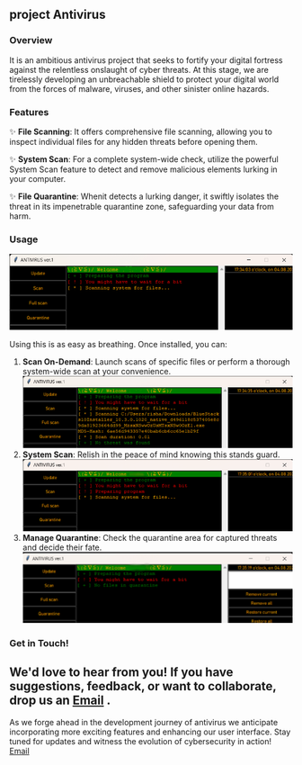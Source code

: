 



## project Antivirus

### Overview

It is an ambitious antivirus project that seeks to fortify your digital fortress against the relentless onslaught of cyber threats. At this stage, we are tirelessly developing an unbreachable shield to protect your digital world from the forces of malware, viruses, and other sinister online hazards.


### Features

✨ **File Scanning**:  It offers comprehensive file scanning, allowing you to inspect individual files for any hidden threats before opening them.

✨ **System Scan**: For a complete system-wide check, utilize the powerful System Scan feature to detect and remove malicious elements lurking in your computer.

✨ **File Quarantine**: Whenit  detects a lurking danger, it swiftly isolates the threat in its impenetrable quarantine zone, safeguarding your data from harm.



### Usage

![Scan Screenshot](https://github.com/R1SH4BH81/antivirus/raw/main/img/img1.png)

Using this is as easy as breathing. Once installed, you can:

1. **Scan On-Demand**: Launch scans of specific files or perform a thorough system-wide scan at your convenience. <br><img src="https://github.com/R1SH4BH81/antivirus/raw/main/img/img2.png" alt ="image showing the scan on demand program executing."><br>
2. **System Scan**: Relish in the peace of mind knowing this stands guard.<br><img src="https://github.com/R1SH4BH81/antivirus/raw/main/img/img3.png" title="image showing the staring process of full system scan."><br>
3. **Manage Quarantine**: Check the quarantine area for captured threats and decide their fate.<br><img src="https://github.com/R1SH4BH81/antivirus/raw/main/img/img4.png" alt="image showing quarantine menu on the right side of program."><br>




### Get in Touch!

We'd love to hear from you! If you have suggestions, feedback, or want to collaborate, drop us an <a href="malito:rishabhmishra.81e@gmail.com">Email</a> .
---
As we forge ahead in the development journey of antivirus we anticipate incorporating more exciting features and enhancing our user interface. Stay tuned for updates and witness the evolution of cybersecurity in action! <a href="malito:rishabhmishra.81e@gmail.com">Email</a>
